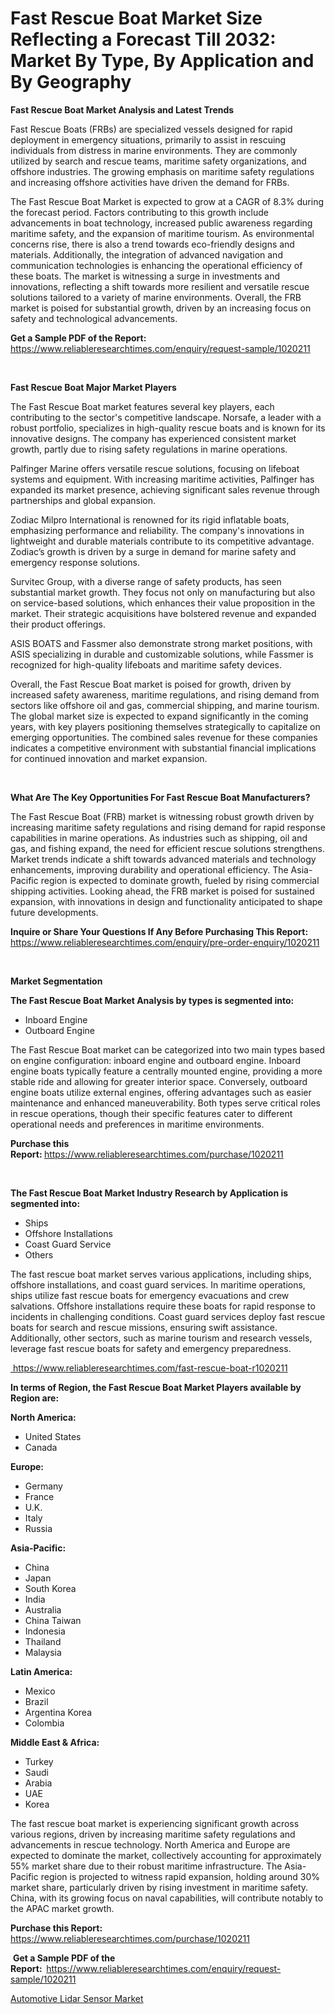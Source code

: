 <p><h1>Fast Rescue Boat Market Size Reflecting a Forecast Till 2032: Market By Type, By Application and By Geography</h1></p><p><strong>Fast Rescue Boat Market Analysis and Latest Trends</strong></p>
<p><p>Fast Rescue Boats (FRBs) are specialized vessels designed for rapid deployment in emergency situations, primarily to assist in rescuing individuals from distress in marine environments. They are commonly utilized by search and rescue teams, maritime safety organizations, and offshore industries. The growing emphasis on maritime safety regulations and increasing offshore activities have driven the demand for FRBs. </p><p>The Fast Rescue Boat Market is expected to grow at a CAGR of 8.3% during the forecast period. Factors contributing to this growth include advancements in boat technology, increased public awareness regarding maritime safety, and the expansion of maritime tourism. As environmental concerns rise, there is also a trend towards eco-friendly designs and materials. Additionally, the integration of advanced navigation and communication technologies is enhancing the operational efficiency of these boats. The market is witnessing a surge in investments and innovations, reflecting a shift towards more resilient and versatile rescue solutions tailored to a variety of marine environments. Overall, the FRB market is poised for substantial growth, driven by an increasing focus on safety and technological advancements.</p></p>
<p><strong>Get a Sample PDF of the Report:&nbsp;</strong> <a href="https://www.reliableresearchtimes.com/enquiry/request-sample/1020211?utm_campaign=2220&utm_medium=2&utm_source=Github&utm_content=ia&utm_term=30032025&utm_id=fast-rescue-boat">https://www.reliableresearchtimes.com/enquiry/request-sample/1020211</a></p>
<p>&nbsp;</p>
<p><strong>Fast Rescue Boat Major Market Players</strong></p>
<p><p>The Fast Rescue Boat market features several key players, each contributing to the sector's competitive landscape. Norsafe, a leader with a robust portfolio, specializes in high-quality rescue boats and is known for its innovative designs. The company has experienced consistent market growth, partly due to rising safety regulations in marine operations.</p><p>Palfinger Marine offers versatile rescue solutions, focusing on lifeboat systems and equipment. With increasing maritime activities, Palfinger has expanded its market presence, achieving significant sales revenue through partnerships and global expansion.</p><p>Zodiac Milpro International is renowned for its rigid inflatable boats, emphasizing performance and reliability. The company's innovations in lightweight and durable materials contribute to its competitive advantage. Zodiac’s growth is driven by a surge in demand for marine safety and emergency response solutions.</p><p>Survitec Group, with a diverse range of safety products, has seen substantial market growth. They focus not only on manufacturing but also on service-based solutions, which enhances their value proposition in the market. Their strategic acquisitions have bolstered revenue and expanded their product offerings.</p><p>ASIS BOATS and Fassmer also demonstrate strong market positions, with ASIS specializing in durable and customizable solutions, while Fassmer is recognized for high-quality lifeboats and maritime safety devices. </p><p>Overall, the Fast Rescue Boat market is poised for growth, driven by increased safety awareness, maritime regulations, and rising demand from sectors like offshore oil and gas, commercial shipping, and marine tourism. The global market size is expected to expand significantly in the coming years, with key players positioning themselves strategically to capitalize on emerging opportunities. The combined sales revenue for these companies indicates a competitive environment with substantial financial implications for continued innovation and market expansion.</p></p>
<p>&nbsp;</p>
<p><strong>What Are The Key Opportunities For Fast Rescue Boat Manufacturers?</strong></p>
<p><p>The Fast Rescue Boat (FRB) market is witnessing robust growth driven by increasing maritime safety regulations and rising demand for rapid response capabilities in marine operations. As industries such as shipping, oil and gas, and fishing expand, the need for efficient rescue solutions strengthens. Market trends indicate a shift towards advanced materials and technology enhancements, improving durability and operational efficiency. The Asia-Pacific region is expected to dominate growth, fueled by rising commercial shipping activities. Looking ahead, the FRB market is poised for sustained expansion, with innovations in design and functionality anticipated to shape future developments.</p></p>
<p><strong>Inquire or Share Your Questions If Any Before Purchasing This Report:</strong> <a href="https://www.reliableresearchtimes.com/enquiry/pre-order-enquiry/1020211?utm_campaign=2220&utm_medium=2&utm_source=Github&utm_content=ia&utm_term=30032025&utm_id=fast-rescue-boat">https://www.reliableresearchtimes.com/enquiry/pre-order-enquiry/1020211</a></p>
<p>&nbsp;</p>
<p><strong>Market Segmentation</strong></p>
<p><strong>The Fast Rescue Boat Market Analysis by types is segmented into:</strong></p>
<p><ul><li>Inboard Engine</li><li>Outboard Engine</li></ul></p>
<p><p>The Fast Rescue Boat market can be categorized into two main types based on engine configuration: inboard engine and outboard engine. Inboard engine boats typically feature a centrally mounted engine, providing a more stable ride and allowing for greater interior space. Conversely, outboard engine boats utilize external engines, offering advantages such as easier maintenance and enhanced maneuverability. Both types serve critical roles in rescue operations, though their specific features cater to different operational needs and preferences in maritime environments.</p></p>
<p><strong>Purchase this Report:&nbsp;</strong><a href="https://www.reliableresearchtimes.com/purchase/1020211?utm_campaign=2220&utm_medium=2&utm_source=Github&utm_content=ia&utm_term=30032025&utm_id=fast-rescue-boat">https://www.reliableresearchtimes.com/purchase/1020211</a></p>
<p>&nbsp;</p>
<p><strong>The Fast Rescue Boat Market Industry Research by Application is segmented into:</strong></p>
<p><ul><li>Ships</li><li>Offshore Installations</li><li>Coast Guard Service</li><li>Others</li></ul></p>
<p><p>The fast rescue boat market serves various applications, including ships, offshore installations, and coast guard services. In maritime operations, ships utilize fast rescue boats for emergency evacuations and crew salvations. Offshore installations require these boats for rapid response to incidents in challenging conditions. Coast guard services deploy fast rescue boats for search and rescue missions, ensuring swift assistance. Additionally, other sectors, such as marine tourism and research vessels, leverage fast rescue boats for safety and emergency preparedness.</p></p>
<p><a href="https://www.reliableresearchtimes.com/fast-rescue-boat-r1020211?utm_campaign=2220&utm_medium=2&utm_source=Github&utm_content=ia&utm_term=30032025&utm_id=fast-rescue-boat">&nbsp;https://www.reliableresearchtimes.com/fast-rescue-boat-r1020211</a></p>
<p><strong>In terms of Region, the Fast Rescue Boat Market Players available by Region are:</strong></p>
<p>
    <p> <strong> North America: </strong>
        <ul>
            <li>United States</li>
            <li>Canada</li>
        </ul>
        </p> 
    <p> <strong> Europe: </strong>
        <ul>
            <li>Germany</li>
            <li>France</li>
            <li>U.K.</li>
            <li>Italy</li>
            <li>Russia</li>
        </ul>
        </p> 
    <p> <strong> Asia-Pacific: </strong>
        <ul>
            <li>China</li>
            <li>Japan</li>
            <li>South Korea</li>
            <li>India</li>
            <li>Australia</li>
            <li>China Taiwan</li>
            <li>Indonesia</li>
            <li>Thailand</li>
            <li>Malaysia</li>
        </ul>
        </p> 
    <p> <strong> Latin America: </strong>
        <ul>
            <li>Mexico</li>
            <li>Brazil</li>
            <li>Argentina Korea</li>
            <li>Colombia</li>
        </ul>
        </p> 
    <p> <strong> Middle East & Africa: </strong>
        <ul>
            <li>Turkey</li>
            <li>Saudi</li>
            <li>Arabia</li>
            <li>UAE</li>
            <li>Korea</li>
        </ul>
    </p>
    </p>
<p><p>The fast rescue boat market is experiencing significant growth across various regions, driven by increasing maritime safety regulations and advancements in rescue technology. North America and Europe are expected to dominate the market, collectively accounting for approximately 55% market share due to their robust maritime infrastructure. The Asia-Pacific region is projected to witness rapid expansion, holding around 30% market share, particularly driven by rising investment in maritime safety. China, with its growing focus on naval capabilities, will contribute notably to the APAC market growth.</p></p>
<p><strong>Purchase this Report: </strong><a href="https://www.reliableresearchtimes.com/purchase/1020211?utm_campaign=2220&utm_medium=2&utm_source=Github&utm_content=ia&utm_term=30032025&utm_id=fast-rescue-boat">https://www.reliableresearchtimes.com/purchase/1020211</a></p>
<p>&nbsp;<strong>Get a Sample PDF of the Report:&nbsp;&nbsp;</strong><a href="https://www.reliableresearchtimes.com/enquiry/request-sample/1020211?utm_campaign=2220&utm_medium=2&utm_source=Github&utm_content=ia&utm_term=30032025&utm_id=fast-rescue-boat">https://www.reliableresearchtimes.com/enquiry/request-sample/1020211</a></p>
<p><strong></strong></p>
<p><p><a href="https://github.com/JosephineMcguire65/Market-Research-Report-List-2/blob/main/automotive-lidar-sensor-market.md?utm_campaign=2220&utm_medium=2&utm_source=Github&utm_content=ia&utm_term=30032025&utm_id=fast-rescue-boat">Automotive Lidar Sensor Market</a></p></p>